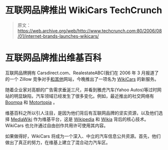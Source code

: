 # 互联网品牌推出 WikiCars TechCrunch

> 原文：<https://web.archive.org/web/http://www.techcrunch.com:80/2006/08/01/internet-brands-launches-wikicars/>

# 互联网品牌推出维基百科

 [](https://web.archive.org/web/20221007155521/http://www.wikicars.org/) 互联网品牌拥有 Carsdirect.com、RealestateABC(我们在 2006 年 3 月报道了的一个 Zillow 竞争对手[和](https://web.archive.org/web/20221007155521/http://www.beta.techcrunch.com/2006/03/29/zillow-has-competition/)[其他](https://web.archive.org/web/20221007155521/http://www.internetbrands.com/ib/)网站，今晚推出了一项名为 [WikiCars](https://web.archive.org/web/20221007155521/http://www.wikicars.com/) 的新服务。

随着企业家对高额的广告需求垂涎三尺，并看到雅虎汽车(Yahoo Autos)等过时网站的明显缺陷，汽车领域已经发生了很多变化。例如，最近推出的社交网络有 [Boompa](https://web.archive.org/web/20221007155521/http://www.beta.techcrunch.com/2006/06/11/cnet-veterans-launch-boompa-myspace-for-cars/) 和 [Motortopia](https://web.archive.org/web/20221007155521/http://www.motortopia.com/) 。

维基百科之所以引人注目，是因为他们背后有互联网品牌的坚实资源，以及他们选择 [MediaWiki](https://web.archive.org/web/20221007155521/http://www.mediawiki.org/wiki/MediaWiki) 作为维基平台，这是 [Wikipedia](https://web.archive.org/web/20221007155521/http://www.beta.techcrunch.com/wikipedia) 和 [Wikia](https://web.archive.org/web/20221007155521/http://www.beta.techcrunch.com/wikia) 背后的核心技术。WikiCars 也允许通过自由创作共用许可使用其内容。

如果做得好，WikiCars 将成为一个深入、中立的汽车信息公共资源。首先，他们做出了真正的努力，在维基上建立了混合动力汽车区。